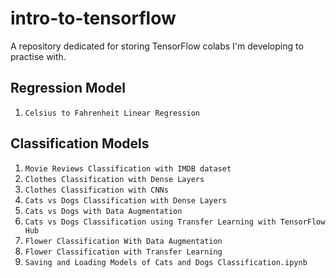 # intro-to-tensorflow
A repository dedicated for storing TensorFlow colabs I'm developing to practise with.

## Regression Model
1. ```Celsius to Fahrenheit Linear Regression```

## Classification Models
1. ```Movie Reviews Classification with IMDB dataset```
2. ```Clothes Classification with Dense Layers```
3. ```Clothes Classification with CNNs```
4. ```Cats vs Dogs Classification with Dense Layers```
5. ```Cats vs Dogs with Data Augmentation```
6. ```Cats vs Dogs Classification using Transfer Learning with TensorFlow Hub```
7. ```Flower Classification With Data Augmentation```
8. ```Flower Classification with Transfer Learning```
9. ```Saving and Loading Models of Cats and Dogs Classification.ipynb```
